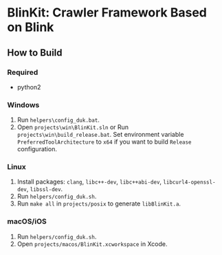 # BlinKit: Crawler Framework Based on Blink

## How to Build

### Required

* python2

### Windows

1. Run `helpers\config_duk.bat`.
2. Open `projects\win\BlinKit.sln` or Run `projects\win\build_release.bat`. Set environment variable `PreferredToolArchitecture`  to `x64` if you want to build `Release` configuration.

### Linux

1. Install packages: `clang`, `libc++-dev`, `libc++abi-dev`, `libcurl4-openssl-dev`, `libssl-dev`.
2. Run `helpers/config_duk.sh`.
3. Run `make all` in `projects/posix` to generate `libBlinKit.a`.

### macOS/iOS

1. Run `helpers/config_duk.sh`.
2. Open `projects/macos/BlinKit.xcworkspace` in Xcode.
